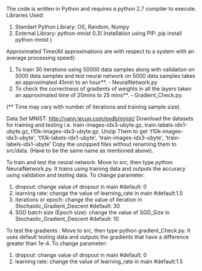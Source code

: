 
The code is written in Python and requires a python 2.7 compiler to execute.
Libraries Used:
1. Standart Python Library: OS, Random, Numpy
2. External Library: python-mnist 0.3( Installation using PIP: pip install python-mnist )

Approximated Time(All approximations are with respect to a system with an average processing speed):
1. To train 30 iterations using 50000 data samples along with validation on 5000 data samples and 
test neural network on 5000 data samples takes an approximated 45min to an hour**. - NeuralNetwork.py
2. To check the correctness of gradients of weights in all the layers taken an approximated time of 
20mins to 25 mins**. - Gradient_Check.py.

(** Time may vary with number of iterations and training sample size).


Data Set MNIST: http://yann.lecun.com/exdb/mnist/
Download the datasets for training and testing i.e. train-images-idx3-ubyte.gz, train-labels-idx1-ubyte.gz, 
t10k-images-idx3-ubyte.gz. 
Unzip Them to get 't10k-images-idx3-ubyte', 't10k-labels-idx1-ubyte', 'train-images-idx3-ubyte', 'train-labels-idx1-ubyte'
Copy the unzipped files without renaming them to src/data. (Have to be the same name as mentioned above).

To train and test the neural network:
Move to src, then type python NeuralNetwork.py.
It trains using training data and outputs the accuracy using validation and testing data.
To change parameter:
1. dropout: change value of dropout in main #default: 0
2. learning rate: change the value of learning_rate in main #default:1.5
3. iterations or epoch: change the value of iteration in Stochastic_Gradient_Descent #default: 30
4. SGD batch size (Epoch size): change the value of SGD_Size in Stochastic_Gradient_Descent #default: 10

To test the gradients :
Move to src, then type python gradient_Check.py.
It uses default testing data and outputs the gradients that have a difference greater than 1e-4.
To change parameter:
1. dropout: change value of dropout in main #default: 0
2. learning rate: change the value of learning_rate in main #default:1.5

